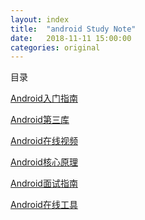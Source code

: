 ```yaml
---
layout: index
title:  "android Study Note"
date:   2018-11-11 15:00:00
categories: original
---
```




目录

[Android入门指南](./android-enter.html)

[Android第三库](./android-enter.html)

[Android在线视频](./android-enter.html)

[Android核心原理](./android-core.html)

[Android面试指南](./android-enter.html)

[Android在线工具](./android-tool.html)







[//]: 注释